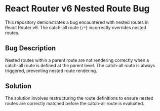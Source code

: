 # React Router v6 Nested Route Bug

This repository demonstrates a bug encountered with nested routes in React Router v6. The catch-all route (`/*`) incorrectly overrides nested routes.

## Bug Description
Nested routes within a parent route are not rendering correctly when a catch-all route is defined at the parent level. The catch-all route is always triggered, preventing nested route rendering.

## Solution
The solution involves restructuring the route definitions to ensure nested routes are correctly matched before the catch-all route is evaluated.
